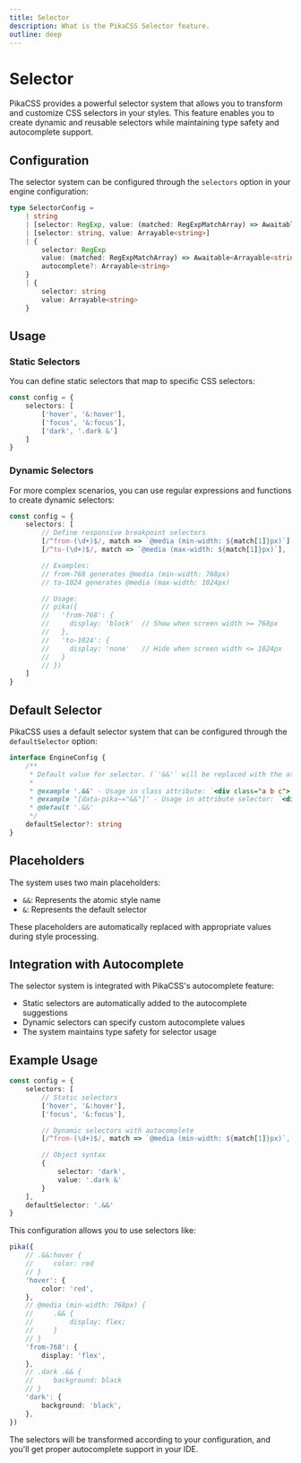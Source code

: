 ```yaml
---
title: Selector
description: What is the PikaCSS Selector feature.
outline: deep
---
```


# Selector

PikaCSS provides a powerful selector system that allows you to transform and customize CSS selectors in your styles. This feature enables you to create dynamic and reusable selectors while maintaining type safety and autocomplete support.

## Configuration

The selector system can be configured through the `selectors` option in your engine configuration:

```ts
type SelectorConfig =
	| string
	| [selector: RegExp, value: (matched: RegExpMatchArray) => Awaitable<Arrayable<string>>, autocomplete?: Arrayable<string>]
	| [selector: string, value: Arrayable<string>]
	| {
		selector: RegExp
		value: (matched: RegExpMatchArray) => Awaitable<Arrayable<string>>
		autocomplete?: Arrayable<string>
	}
	| {
		selector: string
		value: Arrayable<string>
	}
```

## Usage

### Static Selectors

You can define static selectors that map to specific CSS selectors:

```ts
const config = {
	selectors: [
		['hover', '&:hover'],
		['focus', '&:focus'],
		['dark', '.dark &']
	]
}
```

### Dynamic Selectors

For more complex scenarios, you can use regular expressions and functions to create dynamic selectors:

```ts
const config = {
	selectors: [
		// Define responsive breakpoint selectors
		[/^from-(\d+)$/, match => `@media (min-width: ${match[1]}px)`],
		[/^to-(\d+)$/, match => `@media (max-width: ${match[1]}px)`],

		// Examples:
		// from-768 generates @media (min-width: 768px)
		// to-1024 generates @media (max-width: 1024px)

		// Usage:
		// pika({
		//   'from-768': {
		//     display: 'block'  // Show when screen width >= 768px
		//   },
		//   'to-1024': {
		//     display: 'none'   // Hide when screen width <= 1024px
		//   }
		// })
	]
}
```

## Default Selector

PikaCSS uses a default selector system that can be configured through the `defaultSelector` option:

```ts
interface EngineConfig {
	/**
	 * Default value for selector. (`'&&'` will be replaced with the atomic style name.)
	 *
	 * @example '.&&' - Usage in class attribute: `<div class="a b c">`
	 * @example '[data-pika~="&&"]' - Usage in attribute selector: `<div data-pika="a b c">`
	 * @default '.&&'
	 */
	defaultSelector?: string
}
```

## Placeholders

The system uses two main placeholders:

- `&&`: Represents the atomic style name
- `&`: Represents the default selector

These placeholders are automatically replaced with appropriate values during style processing.

## Integration with Autocomplete

The selector system is integrated with PikaCSS's autocomplete feature:

- Static selectors are automatically added to the autocomplete suggestions
- Dynamic selectors can specify custom autocomplete values
- The system maintains type safety for selector usage

## Example Usage

```ts
const config = {
	selectors: [
		// Static selectors
		['hover', '&:hover'],
		['focus', '&:focus'],

		// Dynamic selectors with autocomplete
		[/^from-(\d+)$/, match => `@media (min-width: ${match[1]}px)`, ['from-640', 'from-768', 'from-1024']],

		// Object syntax
		{
			selector: 'dark',
			value: '.dark &'
		}
	],
	defaultSelector: '.&&'
}
```

This configuration allows you to use selectors like:

```ts
pika({
	// .&&:hover {
	//     color: red
	// }
	'hover': {
		color: 'red',
	},
	// @media (min-width: 768px) {
	//     .&& {
	//         display: flex;
	//     }
	// }
	'from-768': {
		display: 'flex',
	},
	// .dark .&& {
	//     background: black
	// }
	'dark': {
		background: 'black',
	},
})
```

The selectors will be transformed according to your configuration, and you'll get proper autocomplete support in your IDE.
